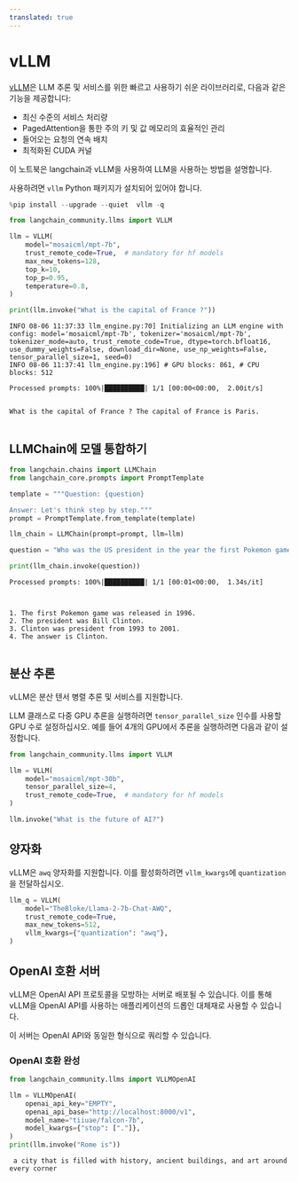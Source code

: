 ```yaml
---
translated: true
---
```


# vLLM

[vLLM](https://vllm.readthedocs.io/en/latest/index.html)은 LLM 추론 및 서비스를 위한 빠르고 사용하기 쉬운 라이브러리로, 다음과 같은 기능을 제공합니다:

* 최신 수준의 서비스 처리량
* PagedAttention을 통한 주의 키 및 값 메모리의 효율적인 관리
* 들어오는 요청의 연속 배치
* 최적화된 CUDA 커널

이 노트북은 langchain과 vLLM을 사용하여 LLM을 사용하는 방법을 설명합니다.

사용하려면 `vllm` Python 패키지가 설치되어 있어야 합니다.

```python
%pip install --upgrade --quiet  vllm -q
```

```python
from langchain_community.llms import VLLM

llm = VLLM(
    model="mosaicml/mpt-7b",
    trust_remote_code=True,  # mandatory for hf models
    max_new_tokens=128,
    top_k=10,
    top_p=0.95,
    temperature=0.8,
)

print(llm.invoke("What is the capital of France ?"))
```

```output
INFO 08-06 11:37:33 llm_engine.py:70] Initializing an LLM engine with config: model='mosaicml/mpt-7b', tokenizer='mosaicml/mpt-7b', tokenizer_mode=auto, trust_remote_code=True, dtype=torch.bfloat16, use_dummy_weights=False, download_dir=None, use_np_weights=False, tensor_parallel_size=1, seed=0)
INFO 08-06 11:37:41 llm_engine.py:196] # GPU blocks: 861, # CPU blocks: 512

Processed prompts: 100%|██████████| 1/1 [00:00<00:00,  2.00it/s]


What is the capital of France ? The capital of France is Paris.


```

## LLMChain에 모델 통합하기

```python
from langchain.chains import LLMChain
from langchain_core.prompts import PromptTemplate

template = """Question: {question}

Answer: Let's think step by step."""
prompt = PromptTemplate.from_template(template)

llm_chain = LLMChain(prompt=prompt, llm=llm)

question = "Who was the US president in the year the first Pokemon game was released?"

print(llm_chain.invoke(question))
```

```output
Processed prompts: 100%|██████████| 1/1 [00:01<00:00,  1.34s/it]



1. The first Pokemon game was released in 1996.
2. The president was Bill Clinton.
3. Clinton was president from 1993 to 2001.
4. The answer is Clinton.


```

## 분산 추론

vLLM은 분산 텐서 병렬 추론 및 서비스를 지원합니다.

LLM 클래스로 다중 GPU 추론을 실행하려면 `tensor_parallel_size` 인수를 사용할 GPU 수로 설정하십시오. 예를 들어 4개의 GPU에서 추론을 실행하려면 다음과 같이 설정합니다.

```python
from langchain_community.llms import VLLM

llm = VLLM(
    model="mosaicml/mpt-30b",
    tensor_parallel_size=4,
    trust_remote_code=True,  # mandatory for hf models
)

llm.invoke("What is the future of AI?")
```

## 양자화

vLLM은 `awq` 양자화를 지원합니다. 이를 활성화하려면 `vllm_kwargs`에 `quantization`을 전달하십시오.

```python
llm_q = VLLM(
    model="TheBloke/Llama-2-7b-Chat-AWQ",
    trust_remote_code=True,
    max_new_tokens=512,
    vllm_kwargs={"quantization": "awq"},
)
```

## OpenAI 호환 서버

vLLM은 OpenAI API 프로토콜을 모방하는 서버로 배포될 수 있습니다. 이를 통해 vLLM을 OpenAI API를 사용하는 애플리케이션의 드롭인 대체재로 사용할 수 있습니다.

이 서버는 OpenAI API와 동일한 형식으로 쿼리할 수 있습니다.

### OpenAI 호환 완성

```python
from langchain_community.llms import VLLMOpenAI

llm = VLLMOpenAI(
    openai_api_key="EMPTY",
    openai_api_base="http://localhost:8000/v1",
    model_name="tiiuae/falcon-7b",
    model_kwargs={"stop": ["."]},
)
print(llm.invoke("Rome is"))
```

```output
 a city that is filled with history, ancient buildings, and art around every corner
```
